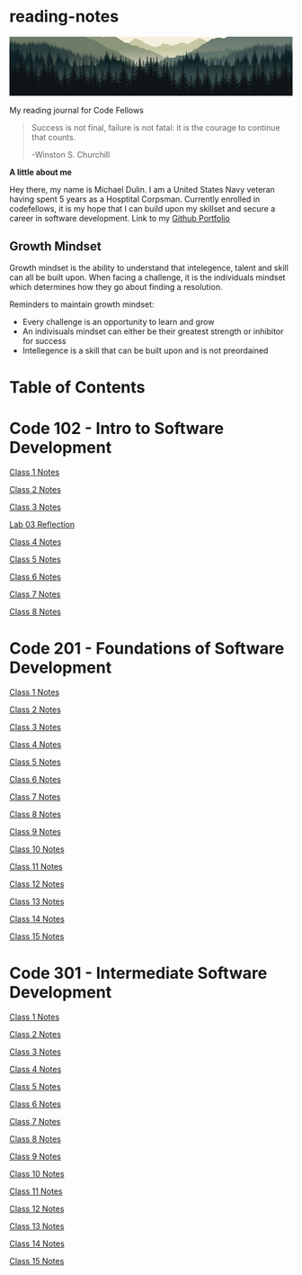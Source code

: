 # reading-notes
![Mountain range banner](banner.jpg)

My reading journal for Code Fellows

> Success is not final, failure is not fatal: it is the courage to continue that counts.
>
>   -Winston S. Churchill

**A little about me**

Hey there, my name is Michael Dulin. I am a United States Navy veteran having spent 5 years as a Hosptital Corpsman. Currently enrolled in codefellows, it is my hope that  I can build upon my skillset and secure a career in software development.
Link to my [Github Portfolio](https://github.com/MichaelDulin)

## Growth Mindset

Growth mindset is the ability to understand that intelegence, talent and skill can all be built upon. When facing a challenge, it is the individuals mindset which determines how they go about finding a resolution.

Reminders to maintain growth mindset:
- Every challenge is an opportunity to learn and grow
- An indivisuals mindset can either be their greatest strength or inhibitor for success
- Intellegence is a skill that can be built upon and is not preordained 

# Table of Contents

# Code 102 - Intro to Software Development #

[Class 1 Notes](102/class1.md)

[Class 2 Notes](102/class2.md)

[Class 3 Notes](102/class3.md)

[Lab 03 Reflection](102/lab3discussion.md)

[Class 4 Notes](102/class4.md)

[Class 5 Notes](102/class5.md)

[Class 6 Notes](102/class6.md)

[Class 7 Notes](102/class7.md)

[Class 8 Notes](102/class8.md)


# Code 201 - Foundations of Software Development #

[Class 1 Notes](201/class2.1.md)

[Class 2 Notes](201/class2.2.md)

[Class 3 Notes](201/class2.3.md)

[Class 4 Notes](201/class2.4.md)

[Class 5 Notes](201/class2.5.md)

[Class 6 Notes](201/class2.6.md)

[Class 7 Notes](201/class2.7.md)

[Class 8 Notes](201/class2.8.md)

[Class 9 Notes](201/class2.9.md)

[Class 10 Notes](201/class2.10.md)

[Class 11 Notes](201/class2.11.md)

[Class 12 Notes](201/class2.12.md)

[Class 13 Notes](201/class2.13.md)

[Class 14 Notes](201/class2.14.md)

[Class 15 Notes](201/class2.15.md)


# Code 301 - Intermediate Software Development #


[Class 1 Notes](301/class3.1.md)

[Class 2 Notes](301/class3.2.md)

[Class 3 Notes](301/class3.3.md)

[Class 4 Notes](301/class3.4.md)

[Class 5 Notes](301/class3.5.md)

[Class 6 Notes](301/class3.6.md)

[Class 7 Notes](301/class3.7.md)

[Class 8 Notes](301/class3.8.md)

[Class 9 Notes](301/class3.9.md)

[Class 10 Notes](301/class3.10.md)

[Class 11 Notes](301/class3.11.md)

[Class 12 Notes](301/class3.12.md)

[Class 13 Notes](301/class3.13.md)

[Class 14 Notes](301/class3.14.md)

[Class 15 Notes](301/class3.15.md)
